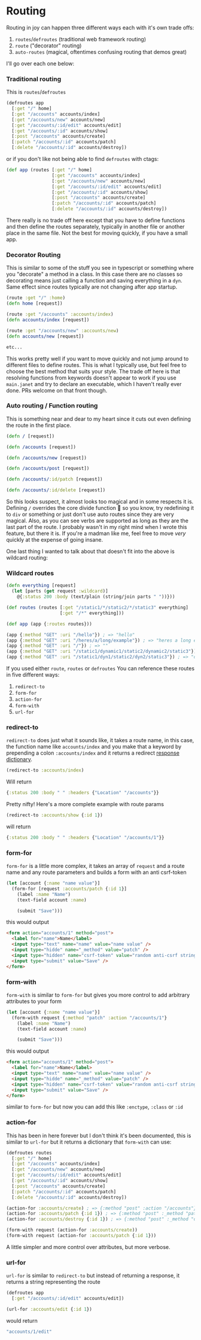 # Routing

Routing in joy can happen three different ways each with it's own trade offs:

1. `routes`/`defroutes` (traditional web framework routing)
2. `route` ("decorator" routing)
3. `auto-routes` (magical, oftentimes confusing routing that demos great)

I'll go over each one below:

### Traditional routing

This is `routes`/`defroutes`

```clojure
(defroutes app
  [:get "/" home]
  [:get "/accounts" accounts/index]
  [:get "/accounts/new" accounts/new]
  [:get "/accounts/:id/edit" accounts/edit]
  [:get "/accounts/:id" accounts/show]
  [:post "/accounts" accounts/create]
  [:patch "/accounts/:id" accounts/patch]
  [:delete "/accounts/:id" accounts/destroy])
```

or if you don't like not being able to find `defroutes` with ctags:

```clojure
(def app (routes [:get "/" home]
                 [:get "/accounts" accounts/index]
                 [:get "/accounts/new" accounts/new]
                 [:get "/accounts/:id/edit" accounts/edit]
                 [:get "/accounts/:id" accounts/show]
                 [:post "/accounts" accounts/create]
                 [:patch "/accounts/:id" accounts/patch]
                 [:delete "/accounts/:id" accounts/destroy])
```

There really is no trade off here except that you have to define functions and then define the routes separately, typically in another file or another place in the same file. Not the best for moving quickly, if you have a small app.

### Decorator Routing

This is similar to some of the stuff you see in typescript or something where you "decorate" a method in a class. In this case there are no classes so decorating means just calling a function and saving everything in a `dyn`. Same effect since routes typically are not changing after app startup.

```clojure
(route :get "/" :home)
(defn home [request])

(route :get "/accounts" :accounts/index)
(defn accounts/index [request])

(route :get "/accounts/new" :accounts/new)
(defn accounts/new [request])

etc...
```

This works pretty well if you want to move quickly and not jump around to different files to define routes. This is what I typically use, but feel free to choose the best method that suits your style. The trade off here is that resolving functions from keywords doesn't appear to work if you use `main.janet` and try to declare an executable, which I haven't really ever done. PRs welcome on that front though.

### Auto routing / Function routing

This is something near and dear to my heart since it cuts out even defining the route in the first place.

```clojure
(defn / [request])

(defn /accounts [request])

(defn /accounts/new [request])

(defn /accounts/post [request])

(defn /accounts/:id/patch [request])

(defn /accounts/:id/delete [request])
```

So this looks suspect, it almost looks too magical and in some respects it is. Defining `/` overrides the core divide function 😬 so you know, try redefining it to `div` or something or just don't use auto routes since they are very magical. Also, as you can see verbs are supported as long as they are the last part of the route. I probably wasn't in my right mind when I wrote this feature, but there it is. If you're a madman like me, feel free to move *very* quickly at the expense of going insane.

One last thing I wanted to talk about that doesn't fit into the above is wildcard routing:

### Wildcard routes

```clojure
(defn everything [request]
  (let [parts (get request :wildcard)]
    @{:status 200 :body (text/plain (string/join parts " "))}))

(def routes (routes [:get "/static1/*/static2/*/static3" everything]
                    [:get "/*" everything]))

(def app (app {:routes routes}))

(app {:method "GET" :uri "/hello"}) ; => "hello"
(app {:method "GET" :uri "/heres/a/long/example"}) ; => "heres a long example"
(app {:method "GET" :uri "/"}) ; => ""
(app {:method "GET" :uri "/static1/dynamic1/static2/dynamic2/static3"}) ; => "dynamic1 dynamic2"
(app {:method "GET" :uri "/static1/dyn1/static2/dyn2/static3"}) ; => "dyn1 dyn2"
```

If you used either `route`, `routes` or `defroutes` You can reference these routes in five different ways:

1. `redirect-to`
2. `form-for`
3. `action-for`
4. `form-with`
5. `url-for`

### redirect-to

`redirect-to` does just what it sounds like, it takes a route name, in this case, the function name like `accounts/index` and you make that a keyword by prepending a colon `:accounts/index` and it returns a redirect [response dictionary](requests-and-responses.md).

```clojure
(redirect-to :accounts/index)
```

Will return

```clojure
{:status 200 :body " " :headers {"Location" "/accounts"}}
```

Pretty nifty! Here's a more complete example with route params

```clojure
(redirect-to :accounts/show {:id 1})
```

will return

```clojure
{:status 200 :body " " :headers {"Location" "/accounts/1"}}
```

### form-for

`form-for` is a little more complex, it takes an array of `request` and a route name and any route parameters and builds a form with an anti csrf-token

```clojure
(let [account {:name "name value"}]
  (form-for [request :accounts/patch {:id 1}]
    (label :name "Name")
    (text-field account :name)

    (submit "Save")))
```

this would output

```html
<form action="accounts/1" method="post">
  <label for="name">Name</label>
  <input type="text" name="name" value="name value" />
  <input type="hidde" name="_method" value="patch" />
  <input type="hidden" name="csrf-token" value="random anti-csrf string" />
  <input type="submit" value="Save" />
</form>
```

### form-with

`form-with` is similar to `form-for` but gives you more control to add arbitrary attributes to your form

```clojure
(let [account {:name "name value"}]
  (form-with request {:method "patch" :action "/accounts/1"}
    (label :name "Name")
    (text-field account :name)

    (submit "Save")))
```

this would output

```html
<form action="accounts/1" method="post">
  <label for="name">Name</label>
  <input type="text" name="name" value="name value" />
  <input type="hidde" name="_method" value="patch" />
  <input type="hidden" name="csrf-token" value="random anti-csrf string" />
  <input type="submit" value="Save" />
</form>
```

similar to `form-for` but now you can add this like `:enctype`, `:class` or `:id`

### action-for

This has been in here forever but I don't think it's been documented, this is similar to `url-for` but it returns a dictionary that `form-with` can use:

```clojure
(defroutes routes
  [:get "/" home]
  [:get "/accounts" accounts/index]
  [:get "/accounts/new" accounts/new]
  [:get "/accounts/:id/edit" accounts/edit]
  [:get "/accounts/:id" accounts/show]
  [:post "/accounts" accounts/create]
  [:patch "/accounts/:id" accounts/patch]
  [:delete "/accounts/:id" accounts/destroy])

(action-for :accounts/create) ; => {:method "post" :action "/accounts"}
(action-for :accounts/patch {:id 1}) ; => {:method "post" :_method "patch" :action "/accounts/1"}
(action-for :accounts/destroy {:id 1}) ; => {:method "post" :_method "delete" :action "/accounts/1"}

(form-with request (action-for :accounts/create))
(form-with request (action-for :accounts/patch {:id 1}))
```

A little simpler and more control over attributes, but more verbose.

### url-for

`url-for` is similar to `redirect-to` but instead of returning a response, it returns a string representing the route

```clojure
(defroutes app
  [:get "/accounts/:id/edit" accounts/edit])

(url-for :accounts/edit {:id 1})
```

would return

```clojure
"accounts/1/edit"
```
